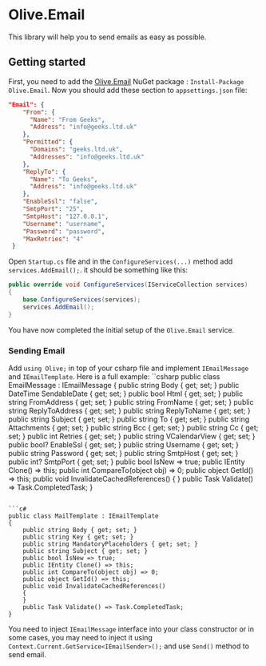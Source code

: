 # Olive.Email

This library will help you to send emails as easy as possible.

## Getting started

First, you need to add the [Olive.Email](https://www.nuget.org/packages/Olive.Email/) NuGet package : `Install-Package Olive.Email`.
Now you should add these section to `appsettings.json` file:
```json
"Email": {
    "From": {
      "Name": "From Geeks",
      "Address": "info@geeks.ltd.uk"
    },
    "Permitted": {
      "Domains": "geeks.ltd.uk",
      "Addresses": "info@geeks.ltd.uk"
    },
    "ReplyTo": {
      "Name": "To Geeks",
      "Address": "info@geeks.ltd.uk"
    },
    "EnableSsl": "false",
    "SmtpPort": "25",
    "SmtpHost": "127.0.0.1",
    "Username": "username",
    "Password": "password",
    "MaxRetries": "4"
 }
```
Open `Startup.cs` file and in the `ConfigureServices(...)` method add `services.AddEmail();`. it should be something like this:
```csharp
public override void ConfigureServices(IServiceCollection services)
{
    base.ConfigureServices(services);
    services.AddEmail();
}
```

You have now completed the initial setup of the `Olive.Email` service.

### Sending Email 

Add `using Olive;` in top of your csharp file and implement `IEmailMessage` and `IEmailTemplate`. Here is a full example:
``csharp
public class EmailMessage : IEmailMessage
{
    public string Body { get; set; }
    public DateTime SendableDate { get; set; }
    public bool Html { get; set; }
    public string FromAddress { get; set; }
    public string FromName { get; set; }
    public string ReplyToAddress { get; set; }
    public string ReplyToName { get; set; }
    public string Subject { get; set; }
    public string To { get; set; }
    public string Attachments { get; set; }
    public string Bcc { get; set; }
    public string Cc { get; set; }
    public int Retries { get; set; }
    public string VCalendarView { get; set; }
    public bool? EnableSsl { get; set; }
    public string Username { get; set; }
    public string Password { get; set; }
    public string SmtpHost { get; set; }
    public int? SmtpPort { get; set; }
    public bool IsNew => true;
    public IEntity Clone() => this;
    public int CompareTo(object obj) => 0;
    public object GetId() => this;
    public void InvalidateCachedReferences()
    {
    }
    public Task Validate() => Task.CompletedTask;
}
```

```c#
public class MailTemplate : IEmailTemplate
{
    public string Body { get; set; }
    public string Key { get; set; }
    public string MandatoryPlaceholders { get; set; }
    public string Subject { get; set; }
    public bool IsNew => true;
    public IEntity Clone() => this;
    public int CompareTo(object obj) => 0;
    public object GetId() => this;
    public void InvalidateCachedReferences()
    {
    }
    public Task Validate() => Task.CompletedTask;
}
```

You need to inject `IEmailMessage` interface into your class constructor or in some cases, you may need to inject it using `Context.Current.GetService<IEmailSender>();` and use `Send()` method to send email.